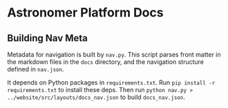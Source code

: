 # Astronomer Platform Docs

## Building Nav Meta

Metadata for navigation is built by `nav.py`. This script parses front matter in the markdown files in the `docs` directory, and the navigation structure defined in `nav.json`.

It depends on Python packages in `requirements.txt`. Run `pip install -r requirements.txt` to install these deps. Then run `python nav.py > ../website/src/layouts/docs_nav.json` to build `docs_nav.json`.
